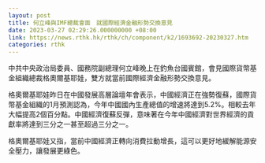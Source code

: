 ```yaml
---
layout: post
title: 何立峰與IMF總裁會面　就國際經濟金融形勢交換意見
date: 2023-03-27 02:29:26.000000000 +08:00
link: https://news.rthk.hk/rthk/ch/component/k2/1693692-20230327.htm
categories: rthk
---
```


中共中央政治局委員、國務院副總理何立峰晚上在釣魚台國賓館，會見國際貨幣基金組織總裁格奧爾基耶娃，雙方就當前國際經濟金融形勢交換意見。

格奧爾基耶娃昨日在中國發展高層論壇年會表示，中國經濟正在強勢復蘇，國際貨幣基金組織的1月預測認為，今年中國國內生產總值的增速將達到5.2%。相較去年大幅提高2個百分點。中國經濟復蘇反彈，意味著在今年中國經濟對世界經濟的貢獻率將達到三分之一甚至超過三分之一。

格奧爾基耶娃又指，當前中國經濟正轉向消費拉動增長，這可以更好地緩解能源安全壓力，讓發展更綠色。
